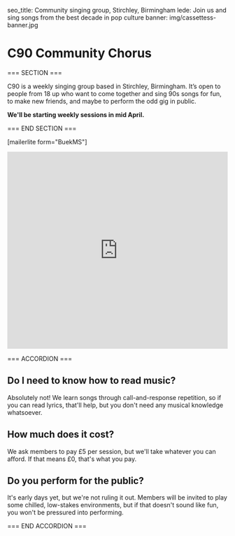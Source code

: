 seo_title: Community singing group, Stirchley, Birmingham
lede: Join us and sing songs from the best decade in pop culture
banner: img/cassettess-banner.jpg

# C90 Community Chorus

=== SECTION ===

C90 is a weekly singing group based in Stirchley, Birmingham. It’s open to people from 18 up who want to come together and sing 90s songs for fun, to make new friends, and maybe to perform the odd gig in public.

**We'll be starting weekly sessions in mid April.**

=== END SECTION ===

[mailerlite form="BuekMS"]

<iframe src="https://www.google.com/maps/embed?pb=!1m18!1m12!1m3!1d2432.902043694736!2d-1.9117724878748166!3d52.42657257192022!2m3!1f0!2f0!3f0!3m2!1i1024!2i768!4f13.1!3m3!1m2!1s0x4870be9e9359a543%3A0xab481b99b2a48002!2sThe%20Hub%20Hazelwell!5e0!3m2!1sen!2suk!4v1741874121828!5m2!1sen!2suk" width="100%" height="450" frameborder="0" loading="lazy" referrerpolicy="no-referrer-when-downgrade" class="rounded shadow-lg margin-bottom-5"></iframe>

=== ACCORDION ===

## Do I need to know how to read music?

Absolutely not! We learn songs through call-and-response repetition, so if you can read lyrics, that'll help, but you don't need any musical knowledge whatsoever.

## How much does it cost?

We ask members to pay £5 per session, but we'll take whatever you can afford. If that means £0, that's what you pay.

## Do you perform for the public?

It's early days yet, but we're not ruling it out. Members will be invited to play some chilled, low-stakes environments, but if that doesn't sound like fun, you won't be pressured into performing.

=== END ACCORDION ===
